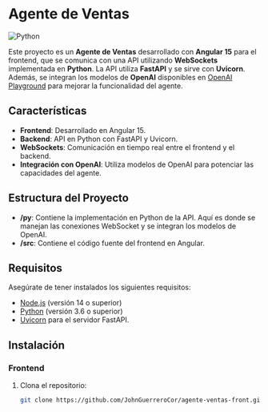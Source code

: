 # Agente de Ventas

![Python](https://logodownload.org/wp-content/uploads/2019/10/python-logo-1.png)

Este proyecto es un **Agente de Ventas** desarrollado con **Angular 15** para el frontend, que se comunica con una API utilizando **WebSockets** implementada en **Python**. La API utiliza **FastAPI** y se sirve con **Uvicorn**. Además, se integran los modelos de **OpenAI** disponibles en [OpenAI Playground](https://platform.openai.com/playground/realtime) para mejorar la funcionalidad del agente.

## Características

- **Frontend**: Desarrollado en Angular 15.
- **Backend**: API en Python con FastAPI y Uvicorn.
- **WebSockets**: Comunicación en tiempo real entre el frontend y el backend.
- **Integración con OpenAI**: Utiliza modelos de OpenAI para potenciar las capacidades del agente.

## Estructura del Proyecto

- **/py**: Contiene la implementación en Python de la API. Aquí es donde se manejan las conexiones WebSocket y se integran los modelos de OpenAI.
- **/src**: Contiene el código fuente del frontend en Angular.

## Requisitos

Asegúrate de tener instalados los siguientes requisitos:

- [Node.js](https://nodejs.org/) (versión 14 o superior)
- [Python](https://www.python.org/) (versión 3.6 o superior)
- [Uvicorn](https://www.uvicorn.org/) para el servidor FastAPI.

## Instalación

### Frontend

1. Clona el repositorio:

   ```bash
   git clone https://github.com/JohnGuerreroCor/agente-ventas-front.git
